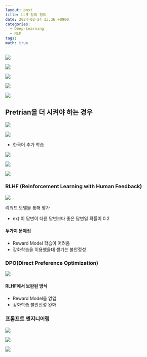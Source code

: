 ```yaml
---
layout: post
title: LLM 강의 정리
date: 2024-02-24 13:36 +0900
categories:
  - Deep-Learning
  - NLP
tags: 
math: true
---
```


![](https://i.imgur.com/OwheGkg.png)


![](https://i.imgur.com/cpXoCYf.png)


![](https://i.imgur.com/5QCtzpx.png)

![](https://i.imgur.com/2LARpuo.png)

![](https://i.imgur.com/o3tpqgX.png)


## Pretrian을 더 시켜야 하는 경우

![](https://i.imgur.com/QSUEIFh.png)

![](https://i.imgur.com/0EkqSvi.png)

+ 한국어 추가 학습


![](https://i.imgur.com/n7Cz5UG.png)

![](https://i.imgur.com/jaWHNiN.png)

![](https://i.imgur.com/oEuWV4a.png)


### RLHF (Reinforcement Learning with Human Feedback)
![](https://i.imgur.com/Bvx5WOO.png)

리워드 모델을 통해 평가
- ex) 이 답변이 다른 답변보다 좋은 답변일 확률이 0.2

#### 두가지 문제접
- Reward Model 학습이 어려움
- 강화학습을 이용했을대 생기는 불안정성


### DPO(Direct Preference Optimization)
![](https://i.imgur.com/9CDIYGK.png)

#### RLHF에서 보완된 방식
- Reward Model을 없앰
- 강화학습 불안전성 완화

### 프롬프트 엔지니어링

![](https://i.imgur.com/21OR2oL.png)


![](https://i.imgur.com/0DICcUT.png)

![](https://i.imgur.com/Bex59KB.png)

